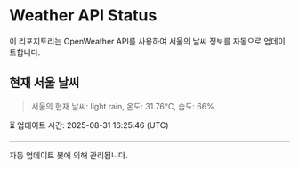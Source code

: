 
# Weather API Status

이 리포지토리는 OpenWeather API를 사용하여 서울의 날씨 정보를 자동으로 업데이트합니다.

## 현재 서울 날씨
> 서울의 현재 날씨: light rain, 온도: 31.76°C, 습도: 66%

⏳ 업데이트 시간: 2025-08-31 16:25:46 (UTC)

---
자동 업데이트 봇에 의해 관리됩니다.
